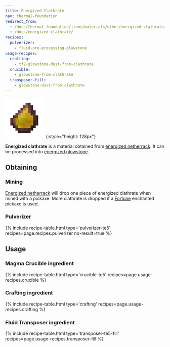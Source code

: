 ```yaml
---
title: Energized Clathrate
nav: thermal-foundation
redirect_from:
  - /docs/thermal-foundation/items/materials/other/energized-clathrate/
  - /docs/energized-clathrate/
recipes:
  pulverizer:
    - fluid-ore-processing-glowstone
usage-recipes:
  crafting:
    - tf2-glowstone-dust-from-clathrate
  crucible:
    - glowstone-from-clathrate
  transposer-fill:
    - glowstone-dust-from-clathrate
---
```


![Energized clathrate](/assets/images/thermal-foundation/clathrate-glowstone.gif){:style="height: 128px"}


**Energized clathrate** is a material obtained from [energized
netherrack](/docs/thermal-foundation/energized-netherrack/). It can be processed into [energized
glowstone](/docs/thermal-foundation/energized-glowstone/).


Obtaining
---------

### Mining
[Energized netherrack](/docs/thermal-foundation/energized-netherrack/) will drop one piece of
energized clathrate when mined with a pickaxe. More clathrate is dropped if a
[Fortune](https://minecraft.gamepedia.com/Fortune) enchanted pickaxe is used.

### Pulverizer
{% include recipe-table.html type='pulverizer-te5' recipes=page.recipes.pulverizer no-result=true %}


Usage
-----

### Magma Crucible ingredient
{% include recipe-table.html type='crucible-te5' recipes=page.usage-recipes.crucible %}

### Crafting ingredient
{% include recipe-table.html type='crafting' recipes=page.usage-recipes.crafting %}

### Fluid Transposer ingredient
{% include recipe-table.html type='transposer-te5-fill' recipes=page.usage-recipes.transposer-fill %}

